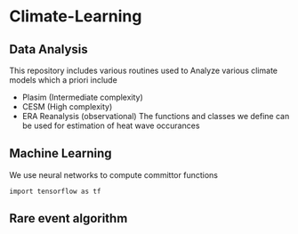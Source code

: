 # Climate-Learning

## Data Analysis

This repository includes various routines used to Analyze various climate models which a priori include
- Plasim (Intermediate complexity)
- CESM (High complexity)
- ERA Reanalysis (observational)
The functions and classes we define can be used for estimation of heat wave occurances 

## Machine Learning
We use neural networks to compute committor functions
```
import tensorflow as tf
```

## Rare event algorithm

